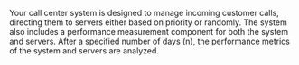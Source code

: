 
Your call center system is designed to manage incoming customer calls, directing them to servers either based on priority or randomly.
The system also includes a performance measurement component for both the system and servers. After a specified number of days (n), the performance metrics of the system and servers are analyzed.
